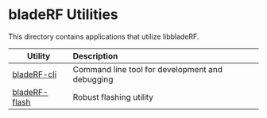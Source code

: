 # bladeRF Utilities #
This directory contains applications that utilize libbladeRF.

| Utility                   | Description                                                       |
| ------------------------- |:----------------------------------------------------------------- |
| [bladeRF-cli]             | Command line tool for development and debugging                   |
| [bladeRF-flash]           | Robust flashing utility                                           |

[bladeRF-cli]: ./bladeRF-cli (bladeRF-cli)
[bladeRF-flash]: ./bladeRF-flash (bladeRF-flash)
